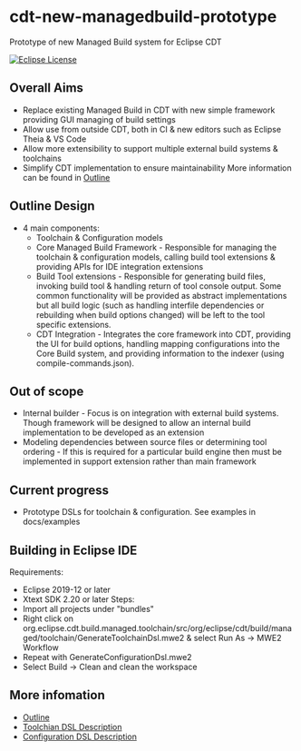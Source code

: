 # cdt-new-managedbuild-prototype
Prototype of new Managed Build system for Eclipse CDT

[![Eclipse License](https://img.shields.io/badge/license-EPL--2.0-brightgreen.svg)](https://github.com/eclipse-cdt/cdt-new-managedbuild-prototype/blob/master/LICENSE)


## Overall Aims
* Replace existing Managed Build in CDT with new simple framework providing GUI managing of build settings
* Allow use from outside CDT, both in CI & new editors such as Eclipse Theia & VS Code
* Allow more extensibility to support multiple external build systems & toolchains
* Simplify CDT implementation to ensure maintainability
More information can be found in [Outline](docs/outline.md)

## Outline Design
* 4 main components:
  * Toolchain & Configuration models
  * Core Managed Build Framework - Responsible for managing the toolchain & configuration models, calling build tool extensions & providing APIs for IDE integration extensions
  * Build Tool extensions - Responsible for generating build files, invoking build tool & handling return of tool console output. Some common functionality will be provided as abstract implementations but all build logic (such as handling interfile dependencies or rebuilding when build options changed) will be left to the tool specific extensions.
  * CDT Integration - Integrates the core framework into CDT, providing the UI for build options, handling mapping configurations into the Core Build system, and providing information to the indexer (using compile-commands.json).

## Out of scope
* Internal builder - Focus is on integration with external build systems. Though framework will be designed to allow an internal build implementation to be developed as an extension
* Modeling dependencies between source files or determining tool ordering - If this is required for a particular build engine then must be implemented in support extension rather than main framework

## Current progress
* Prototype DSLs for toolchain & configuration. See examples in docs/examples

## Building in Eclipse IDE
Requirements:
 * Eclipse 2019-12 or later
 * Xtext SDK 2.20 or later
Steps:
 * Import all projects under "bundles"
 * Right click on org.eclipse.cdt.build.managed.toolchain/src/org/eclipse/cdt/build/managed/toolchain/GenerateToolchainDsl.mwe2 & select Run As -> MWE2 Workflow
 * Repeat with GenerateConfigurationDsl.mwe2
 * Select Build -> Clean and clean the workspace

## More infomation
 * [Outline](docs/outline.md)
 * [Toolchian DSL Description](docs/dsls/toolchain_dsl.md)
 * [Configuration DSL Description](docs/dsls/configuration_dsl.md)